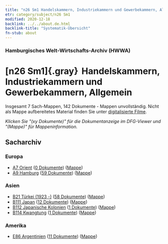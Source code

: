 ```yaml
---
title: "n26 Sm1 Handelskammern, Industriekammern und Gewerbekammern, Allgemein"
etr: category/subject/n26 Sm1
modified: 2020-12-18
backlink: ../../about.de.html
backlink-title: "Systematik-Übersicht"
fn-stub: about
---
```


### Hamburgisches Welt-Wirtschafts-Archiv (HWWA)
# [n26 Sm1]{.gray}&#8201; Handelskammern, Industriekammern und Gewerbekammern, Allgemein&#160; 




Insgesamt 7 Sach-Mappen, 142 Dokumente - Mappen unvollständig.
Nicht als Mappe aufbereitetes Material finden Sie unter [digitalisierte Filme](/film/h1_sh).

_Klicken Sie "(xy Dokumente)" für die Dokumentanzeige im DFG-Viewer und "(Mappe)" für Mappeninformation._

## Sacharchiv




### Europa

- [A7 Orient](../../../geo/about.de.html#A7) (<a href="https://dfg-viewer.de/show/?tx_dlf[id]=https://pm20.zbw.eu/mets/sh/1409xx/140902/1454xx/145492/public.mets.de.xml" target="_blank">0 Dokumente</a>) ([Mappe](http://purl.org/pressemappe20/folder/sh/140902,145492))
- [A9 Hamburg](../../../geo/about.de.html#A9) (<a href="https://dfg-viewer.de/show/?tx_dlf[id]=https://pm20.zbw.eu/mets/sh/1409xx/140905/1454xx/145492/public.mets.de.xml" target="_blank">59 Dokumente</a>) ([Mappe](http://purl.org/pressemappe20/folder/sh/140905,145492))

### Asien

- [B21 Türkei (1923 -)](../../../geo/about.de.html#B21) (<a href="https://dfg-viewer.de/show/?tx_dlf[id]=https://pm20.zbw.eu/mets/sh/1411xx/141111/1454xx/145492/public.mets.de.xml" target="_blank">58 Dokumente</a>) ([Mappe](http://purl.org/pressemappe20/folder/sh/141111,145492))
- [B111 Japan](../../../geo/about.de.html#B111) (<a href="https://dfg-viewer.de/show/?tx_dlf[id]=https://pm20.zbw.eu/mets/sh/1412xx/141272/1454xx/145492/public.mets.de.xml" target="_blank">12 Dokumente</a>) ([Mappe](http://purl.org/pressemappe20/folder/sh/141272,145492))
- [B112 Japanische Kolonien](../../../geo/about.de.html#B112) (<a href="https://dfg-viewer.de/show/?tx_dlf[id]=https://pm20.zbw.eu/mets/sh/1412xx/141273/1454xx/145492/public.mets.de.xml" target="_blank">1 Dokumente</a>) ([Mappe](http://purl.org/pressemappe20/folder/sh/141273,145492))
- [B114 Kwangtung](../../../geo/about.de.html#B114) (<a href="https://dfg-viewer.de/show/?tx_dlf[id]=https://pm20.zbw.eu/mets/sh/1412xx/141275/1454xx/145492/public.mets.de.xml" target="_blank">1 Dokumente</a>) ([Mappe](http://purl.org/pressemappe20/folder/sh/141275,145492))

### Amerika

- [E86 Argentinien](../../../geo/about.de.html#E86) (<a href="https://dfg-viewer.de/show/?tx_dlf[id]=https://pm20.zbw.eu/mets/sh/1416xx/141692/1454xx/145492/public.mets.de.xml" target="_blank">11 Dokumente</a>) ([Mappe](http://purl.org/pressemappe20/folder/sh/141692,145492))


